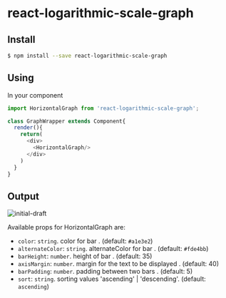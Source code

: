 # react-logarithmic-scale-graph

## Install

```sh
$ npm install --save react-logarithmic-scale-graph
```

## Using

In your component
```js
import HorizontalGraph from 'react-logarithmic-scale-graph';

class GraphWrapper extends Component{
  render(){
    return(
      <div>
        <HorizontalGraph/>
      </div>
    )
  }
}
```

## Output

![initial-draft](https://user-images.githubusercontent.com/17777371/31226790-1fb9c452-a9f5-11e7-999a-121a790f8c4c.jpg)

Available props for HorizontalGraph are:

- `color`: `string`. color for bar . (default: `#a1e3e2`)
- `alternateColor`: `string`. alternateColor for bar . (default: `#fde4bb`)
- `barHeight`: `number`. height of bar . (default: 35)
- `axisMargin`: `number`. margin for the text to be displayed . (default: 40)
- `barPadding`: `number`. padding between two bars . (default: 5)
- `sort`: `string`. sorting values 'ascending' | 'descending'. (default: `ascending`)
